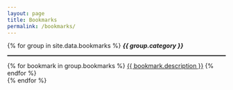 ```yaml
---
layout: page
title: Bookmarks
permalink: /bookmarks/
---
```


<div>
{% for group in site.data.bookmarks %}
    <span style="font-style: italic; font-weight: bold;">{{ group.category }}</span>
    <hr style="border-top: dotted 1px;" />
    {% for bookmark in group.bookmarks %}
    <a href="{{ bookmark.link }}" target="_blank">{{ bookmark.description }}</a>
    {% endfor %}
    <br>
{% endfor %}
</div>
